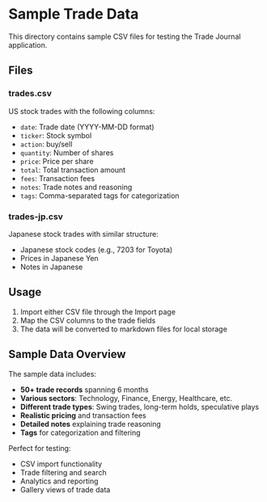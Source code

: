 # Sample Trade Data

This directory contains sample CSV files for testing the Trade Journal application.

## Files

### trades.csv
US stock trades with the following columns:
- `date`: Trade date (YYYY-MM-DD format)
- `ticker`: Stock symbol
- `action`: buy/sell
- `quantity`: Number of shares
- `price`: Price per share
- `total`: Total transaction amount
- `fees`: Transaction fees
- `notes`: Trade notes and reasoning
- `tags`: Comma-separated tags for categorization

### trades-jp.csv
Japanese stock trades with similar structure:
- Japanese stock codes (e.g., 7203 for Toyota)
- Prices in Japanese Yen
- Notes in Japanese

## Usage

1. Import either CSV file through the Import page
2. Map the CSV columns to the trade fields
3. The data will be converted to markdown files for local storage

## Sample Data Overview

The sample data includes:
- **50+ trade records** spanning 6 months
- **Various sectors**: Technology, Finance, Energy, Healthcare, etc.
- **Different trade types**: Swing trades, long-term holds, speculative plays
- **Realistic pricing** and transaction fees
- **Detailed notes** explaining trade reasoning
- **Tags** for categorization and filtering

Perfect for testing:
- CSV import functionality
- Trade filtering and search
- Analytics and reporting
- Gallery views of trade data